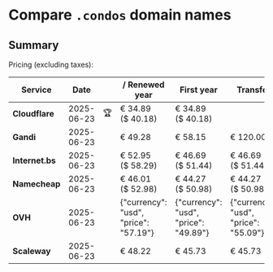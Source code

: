# Compare `.condos` domain names

## Summary

Pricing (excluding taxes):

| Service | Date |  | / Renewed year | First year | Transfer | Restoration |
|--|--|--|--|--|--|--|
| **Cloudflare** | 2025-06-23 | 🏆 | € 34.89<br>($ 40.18) | € 34.89<br>($ 40.18) |  |  |
| **Gandi** | 2025-06-23 |  | € 49.28 | € 58.15 | € 120.00 | € 110.41 |
| **Internet.bs** | 2025-06-23 |  | € 52.95<br>($ 58.29) | € 46.69<br>($ 51.44) | € 46.69<br>($ 51.44) | € 121.19<br>($ 133.49) |
| **Namecheap** | 2025-06-23 |  | € 46.01<br>($ 52.98) | € 44.27<br>($ 50.98) | € 44.27<br>($ 50.98) |  |
| **OVH** | 2025-06-23 |  | {"currency": "usd", "price": "57.19"} | {"currency": "usd", "price": "49.89"} | {"currency": "usd", "price": "55.09"} |  |
| **Scaleway** | 2025-06-23 |  | € 48.22 | € 45.73 | € 45.73 | € 51.01 |
